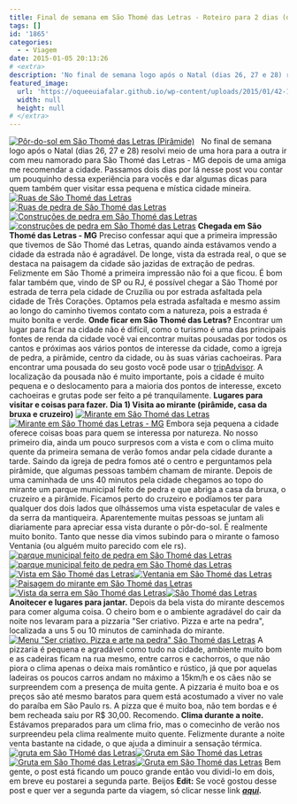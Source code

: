 ```yaml
---
title: Final de semana em São Thomé das Letras - Roteiro para 2 dias (dia 1)
tags: []
id: '1865'
categories:
  - - Viagem
date: 2015-01-05 20:13:26
# <extra>
description: 'No final de semana logo após o Natal (dias 26, 27 e 28) resolvi meio de uma hora para a outra ir com meu namorado para São Thomé das Letras &#8211; MG depois de uma amiga me recomendar a cidade. Passamos dois dias por lá nesse post vou contar um pouquinho dessa experiência para vocês e dar algumas dicas para quem também quer visitar essa pequena e mística cidade mineira. Chegada em São Thomé das Letras &#8211; MG Preciso confessar aqui que a primeira impressão que tivemos de São Thomé das Letras, quando ainda estávamos vendo a cidade da estrada não é agradável. De longe, vista da estrada real, o que se destaca na paisagem da cidade são jazidas de extração de pedras. Felizmente em São Thomé a primeira impressão não foi a que ficou. É bom falar também &hellip;'
featured_image: 
  url: 'https://oqueeuiafalar.github.io/wp-content/uploads/2015/01/42-1024x768.jpg'
  width: null
  height: null
# </extra>
---
```


[![Pôr-do-sol em São Thomé das Letras (Pirâmide)](/wp-content/uploads/2015/01/42-1024x768.jpg)](/wp-content/uploads/2015/01/42.jpg)   No final de semana logo após o Natal (dias 26, 27 e 28) resolvi meio de uma hora para a outra ir com meu namorado para São Thomé das Letras - MG depois de uma amiga me recomendar a cidade. Passamos dois dias por lá nesse post vou contar um pouquinho dessa experiência para vocês e dar algumas dicas para quem também quer visitar essa pequena e mística cidade mineira. [![Ruas de São Thomé das Letras](/wp-content/uploads/2015/01/07.jpg)](/wp-content/uploads/2015/01/07.jpg)[![Ruas de pedra de São Thomé das Letras](/wp-content/uploads/2015/01/04.jpg)](/wp-content/uploads/2015/01/04.jpg)[![Construções de pedra em São Thomé das Letras ](/wp-content/uploads/2015/01/08.jpg)](/wp-content/uploads/2015/01/08.jpg)[![construções de pedra em São Thomé das Letras ](/wp-content/uploads/2015/01/10.jpg)](/wp-content/uploads/2015/01/10.jpg) **Chegada em São Thomé das Letras - MG** Preciso confessar aqui que a primeira impressão que tivemos de São Thomé das Letras, quando ainda estávamos vendo a cidade da estrada não é agradável. De longe, vista da estrada real, o que se destaca na paisagem da cidade são jazidas de extração de pedras. Felizmente em São Thomé a primeira impressão não foi a que ficou. É bom falar também que, vindo de SP ou RJ, é possível chegar a São Thomé por estrada de terra pela cidade de Cruzília ou por estrada asfaltada pela cidade de Três Corações. Optamos pela estrada asfaltada e mesmo assim ao longo do caminho tivemos contato com a natureza, pois a estrada é muito bonita e verde. **Onde ficar em São Thomé das Letras?** Encontrar um lugar para ficar na cidade não é difícil, como o turismo é uma das principais fontes de renda da cidade você vai encontrar muitas pousadas por todos os cantos e próximas aos vários pontos de interesse da cidade, como a igreja de pedra, a pirâmide, centro da cidade, ou às suas várias cachoeiras. Para encontrar uma pousada do seu gosto você pode usar o [tripAdvisor](http://www.tripadvisor.com.br/Hotels-g1102708-Sao_Thome_das_Letras_State_of_Minas_Gerais-Hotels.html%20 "tripAdvisor"). A localização da pousada não é muito importante, pois a cidade é muito pequena e o deslocamento para a maioria dos pontos de interesse, exceto cachoeiras e grutas pode ser feito a pé tranquilamente. **Lugares para visitar e coisas para fazer.** **Dia 1) Visita ao mirante (pirâmide, casa da bruxa e cruzeiro)** [![Mirante em São Thomé das Letras ](/wp-content/uploads/2015/01/28.jpg)](/wp-content/uploads/2015/01/28.jpg)[![Mirante em São Thomé das Letras - MG](/wp-content/uploads/2015/01/29.jpg)](/wp-content/uploads/2015/01/29.jpg) Embora seja pequena a cidade oferece coisas boas para quem se interessa por natureza. No nosso primeiro dia, ainda um pouco surpresos com a vista e com o clima muito quente da primeira semana de verão fomos andar pela cidade durante a tarde. Saindo da igreja de pedra fomos até o centro e perguntamos pela pirâmide, que algumas pessoas também chamam de mirante. Depois de uma caminhada de uns 40 minutos pela cidade chegamos ao topo do mirante um parque municipal feito de pedra e que abriga a casa da bruxa, o cruzeiro e a pirâmide. Ficamos perto do cruzeiro e podíamos ter para qualquer dos dois lados que olhássemos uma vista espetacular de vales e da serra da mantiqueira. Aparentemente muitas pessoas se juntam ali diariamente para apreciar essa vista durante o pôr-do-sol. É realmente muito bonito. Tanto que nesse dia vimos subindo para o mirante o famoso Ventania (ou alguém muito parecido com ele rs). [![parque municipal feito de pedra em São Thomé das Letras](/wp-content/uploads/2015/01/19.jpg)](/wp-content/uploads/2015/01/19.jpg)[![parque municipal feito de pedra em São Thomé das Letras](/wp-content/uploads/2015/01/20.jpg)](/wp-content/uploads/2015/01/20.jpg)[![Vista em São Thomé das Letras](/wp-content/uploads/2015/01/39.jpg)](/wp-content/uploads/2015/01/39.jpg)[![Ventania em São Thomé das Letras](/wp-content/uploads/2015/01/38.jpg)](/wp-content/uploads/2015/01/38.jpg)[![Paisagem do mirante em São Thomé das Letras ](/wp-content/uploads/2015/01/35.jpg)](/wp-content/uploads/2015/01/35.jpg)[![Vista da serra em São Thomé das Letras ](/wp-content/uploads/2015/01/33.jpg)](/wp-content/uploads/2015/01/33.jpg)[![São Thomé das Letras ](/wp-content/uploads/2015/01/41.jpg)](/wp-content/uploads/2015/01/41.jpg) **Anoitecer e lugares para jantar.** Depois da bela vista do mirante descemos para comer alguma coisa. O cheiro bom e o ambiente agradável do cair da noite nos levaram para a pizzaria "Ser criativo. Pizza e arte na pedra", localizada a uns 5 ou 10 minutos de caminhada do mirante. [![Menu "Ser criativo. Pizza e arte na pedra" São Thomé das Letras ](/wp-content/uploads/2015/01/44.jpg)](/wp-content/uploads/2015/01/44.jpg) A pizzaria é pequena e agradável como tudo na cidade, ambiente muito bom e as cadeiras ficam na rua mesmo, entre carros e cachorros, o que não piora o clima apenas o deixa mais romântico e rústico, já que por aquelas ladeiras os poucos carros andam no máximo a 15km/h e os cães não se surpreendem com a presença de muita gente. A pizzaria é muito boa e os preços são até mesmo baratos para quem está acostumado a viver no vale do paraíba em São Paulo rs. A pizza que é muito boa, não tem bordas e é bem recheada saiu por R$ 30,00. Recomendo. **Clima durante a noite.** Estávamos preparados para um clima frio, mas o comecinho de verão nos surpreendeu pela clima realmente muito quente. Felizmente durante a noite venta bastante na cidade, o que ajuda a diminuir a sensação térmica. [![gruta em São THomé das Letras ](/wp-content/uploads/2015/01/16.jpg)](/wp-content/uploads/2015/01/16.jpg)[![Gruta em São Thomé das Letras](/wp-content/uploads/2015/01/11.jpg)](/wp-content/uploads/2015/01/11.jpg)[![Gruta em São Thomé das Letras](/wp-content/uploads/2015/01/12.jpg)](/wp-content/uploads/2015/01/12.jpg)[![Gruta em São Thomé das Letras](/wp-content/uploads/2015/01/17.jpg)](/wp-content/uploads/2015/01/17.jpg) Bem gente, o post está ficando um pouco grande então vou dividi-lo em dois, em breve eu postarei a segunda parte. Beijos **Edit:** Se você gostou desse post e quer ver a segunda parte da viagem, só clicar nesse link _**[aqui](http://natalia.blog.br/2015/01/12/final-de-semana-em-sao-thome-das-letras-roteiro-para-2-dias-dia-2/ "aqui").**_
